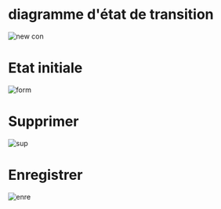 # diagramme d'état de transition 
![new con](https://user-images.githubusercontent.com/116212206/204910199-4382f1c6-bbca-427b-b17e-84bf882b38b8.PNG)
# Etat initiale
![form](https://user-images.githubusercontent.com/116212206/203438464-84efd21a-1a7e-462a-bfdb-ce1feeeafa78.PNG)
# Supprimer
![sup](https://user-images.githubusercontent.com/116212206/203438428-c6af21c2-46f4-419e-9b04-b5bf44acb9be.PNG)
# Enregistrer
![enre](https://user-images.githubusercontent.com/116212206/203438435-67fd8a98-9849-4671-9ff3-49b8557a4acc.PNG)

